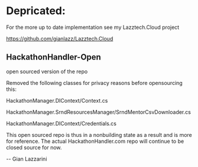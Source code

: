 # Depricated:
For the more up to date implementation see my Lazztech.Cloud project

https://github.com/gianlazz/Lazztech.Cloud

## HackathonHandler-Open
open sourced version of the repo

Removed the following classes for privacy reasons before opensourcing this:

HackathonManager.DIContext/Context.cs

HackathonManager.SrndResourcesManager/SrndMentorCsvDownloader.cs

HackathonManager.DIContext/Credentials.cs


This open sourced repo is thus in a nonbuilding state as a result and is more for reference. 
The actual HackathonHandler.com repo will continue to be closed source for now.

-- Gian Lazzarini
